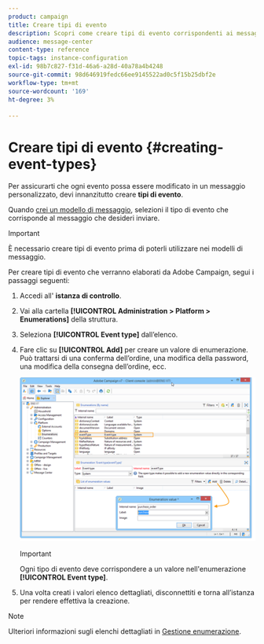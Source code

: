 ```yaml
---
product: campaign
title: Creare tipi di evento
description: Scopri come creare tipi di evento corrispondenti ai messaggi transazionali che desideri inviare in Adobe Campaign Classic.
audience: message-center
content-type: reference
topic-tags: instance-configuration
exl-id: 98b7c827-f31d-46a6-a28d-40a78a4b4248
source-git-commit: 98d646919fedc66ee9145522ad0c5f15b25dbf2e
workflow-type: tm+mt
source-wordcount: '169'
ht-degree: 3%

---
```


# Creare tipi di evento {#creating-event-types}

Per assicurarti che ogni evento possa essere modificato in un messaggio personalizzato, devi innanzitutto creare **tipi di evento**.

Quando [crei un modello di messaggio](../../message-center/using/creating-the-message-template.md), selezioni il tipo di evento che corrisponde al messaggio che desideri inviare.

>[!IMPORTANT]
>
>È necessario creare tipi di evento prima di poterli utilizzare nei modelli di messaggio.

Per creare tipi di evento che verranno elaborati da Adobe Campaign, segui i passaggi seguenti:

1. Accedi all&#39; **istanza di controllo**.

1. Vai alla cartella **[!UICONTROL Administration > Platform > Enumerations]** della struttura.

1. Seleziona **[!UICONTROL Event type]** dall’elenco.

1. Fare clic su **[!UICONTROL Add]** per creare un valore di enumerazione. Può trattarsi di una conferma dell’ordine, una modifica della password, una modifica della consegna dell’ordine, ecc.

   ![](assets/messagecenter_eventtype_enum_001.png)

   >[!IMPORTANT]
   >
   >Ogni tipo di evento deve corrispondere a un valore nell&#39;enumerazione **[!UICONTROL Event type]**.

1. Una volta creati i valori elenco dettagliati, disconnettiti e torna all’istanza per rendere effettiva la creazione.

>[!NOTE]
>
>Ulteriori informazioni sugli elenchi dettagliati in [Gestione enumerazione](../../platform/using/managing-enumerations.md).


